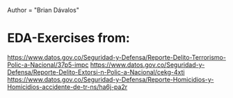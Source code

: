 Author = "Brian Dávalos"

# EDA-Exercises from:
https://www.datos.gov.co/Seguridad-y-Defensa/Reporte-Delito-Terrorismo-Polic-a-Nacional/37p5-impc
https://www.datos.gov.co/Seguridad-y-Defensa/Reporte-Delito-Extorsi-n-Polic-a-Nacional/cekg-4xti
https://www.datos.gov.co/Seguridad-y-Defensa/Reporte-Homicidios-y-Homicidios-accidente-de-tr-ns/ha6j-pa2r
